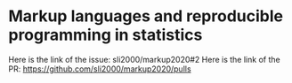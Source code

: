 # Markup languages and reproducible programming in statistics

Here is the link of the issue: sli2000/markup2020#2
Here is the link of the PR: https://github.com/sli2000/markup2020/pulls

